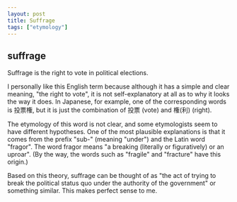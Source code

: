 ```yaml
---
layout: post
title: Suffrage
tags: ["etymology"]
---
```


## suffrage
Suffrage is the right to vote in political elections.

I personally like this English term because although it has a simple and clear meaning, "the right to vote", it is not self-explanatory at all as to why it looks the way it does. In Japanese, for example, one of the corresponding words is 投票権, but it is just the combination of 投票 (vote) and 権(利) (right).

The etymology of this word is not clear, and some etymologists seem to have different hypotheses. One of the most plausible explanations is that it comes from the prefix "sub-" (meaning "under") and the Latin word "fragor". The word fragor means "a breaking (literally or figuratively) or an uproar". (By the way, the words such as "fragile" and "fracture" have this origin.)

Based on this theory, suffrage can be thought of as "the act of trying to break the political status quo under the authority of the government" or something similar. This makes perfect sense to me.

